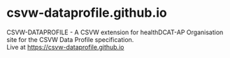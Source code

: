 # csvw-dataprofile.github.io
CSVW-DATAPROFILE - A CSVW extension for healthDCAT-AP
Organisation site for the CSVW Data Profile specification.  
Live at https://csvw-dataprofile.github.io
